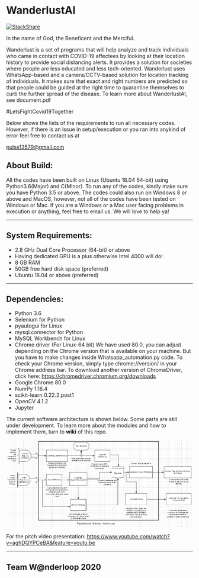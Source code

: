 # WanderlustAI

[![StackShare](http://img.shields.io/badge/tech-stack-0690fa.svg?style=flat)](https://stackshare.io/wanderloop/wanderlustai)

In the name of God, the Beneficent and the Merciful.

Wanderlust is a set of programs that will help analyze and track individuals who came in contact with COVID-19 affectees by looking at their location history to provide social distancing alerts. It provides a solution for societies where people are less educated and less tech-oriented. Wanderlust uses WhatsApp-based and a camera/CCTV-based solution for location tracking of individuals. It makes sure that exact and right numbers are predicted so that people could be guided at the right time to quarantine themselves to curb the further spread of the disease.
To learn more about WanderlustAI, see document.pdf 

#LetsFightCovid19Together

Below shows the lists of the requirements to run all necessary codes. However, if there is an issue in setup/execution or you ran into anykind of error feel free to contact us at 

pulse13579@gmail.com

About Build:
-------------

All the codes have been built on Linux (Ubuntu 18.04 64-bit) using Python3.6(Major) and C(Minor). To run any of the codes, kindly make sure you have Python 3.5 or above. The codes could also run on Windows 8 or above and MacOS, however, not all of the codes have been tested on Windows or Mac. If you are a Windows or a Mac user facing problems in execution or anything, feel free to email us. We will love to help ya!

-----------------------------------------------------------------------------------------------------------------------------

System Requirements:
----------------------------------

* 2.8 GHz Dual Core Processor (64-bit) or above
* Having dedicated GPU is a plus otherwise Intel 4000 will do!
* 8 GB RAM
* 50GB free hard disk space (preferred)
* Ubuntu 18.04 or above (preferred)

----------------------------------------------------------------------------------------------------------------------------

Dependencies:
--------------------------------

* Python 3.6
* Selenium for Python
* pyautogui for Linux
* mysql.connector for Python
* MySQL Workbench for Linux
* Chrome driver (For Linux-64 bit) We have used 80.0, you can adjust depending on the Chrome version that is available on your machine. But you have to make changes inside Whatsapp_automation.py code. To check your Chrome version, simply type chrome://version/ in your Chrome address bar. To download another version of ChromeDriver, click here: https://chromedriver.chromium.org/downloads
* Google Chrome 80.0
* NumPy 1.18.4
* scikit-learn 0.22.2.post1 
* OpenCV 4.1.2
* Jupyter

The current software architecture is shown below. Some parts are still under development. To learn more about 
the modules and how to implement them, turn to **wiki** of this repo.


![arch](https://github.com/wanderloop/WanderlustAI/blob/master/pinta.jpg)


For the pitch video presentation: https://www.youtube.com/watch?v=aghDQYPCeBA&feature=youtu.be

----------------------------------------------------------------------------------------------------------------------------
Team W@nderloop 2020
---------

